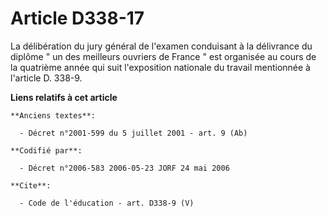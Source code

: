 # Article D338-17

La délibération du jury général de l'examen conduisant à la délivrance du diplôme " un des meilleurs ouvriers de France " est
organisée au cours de la quatrième année qui suit l'exposition nationale du travail mentionnée à l'article D. 338-9.

**Liens relatifs à cet article**

	**Anciens textes**:

	  - Décret n°2001-599 du 5 juillet 2001 - art. 9 (Ab)

	**Codifié par**:

	  - Décret n°2006-583 2006-05-23 JORF 24 mai 2006

	**Cite**:

	  - Code de l'éducation - art. D338-9 (V)
